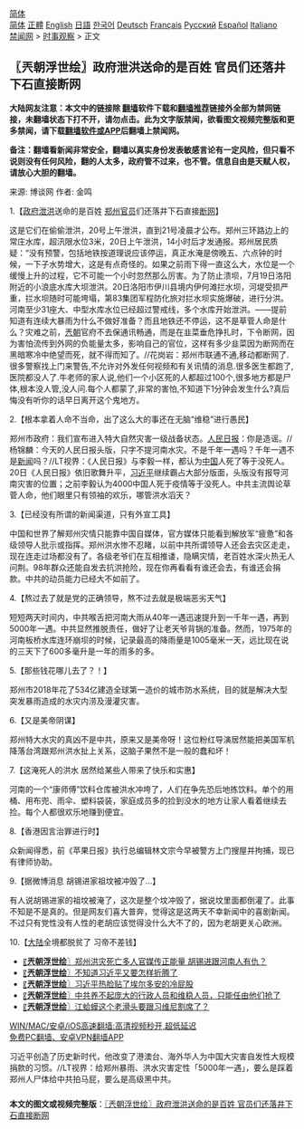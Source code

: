  <!-- 面包屑导航 --> <div class="breadcrumb"><!-- GTranslate: https://gtranslate.io/ -->  <div class="switcher notranslate">  <div class="selected">  <a href="#" onclick="return false;"> 简体</a>  </div>  <div class="option">  <a href="https://www.bannedbook.org" onclick="doGTranslate('zh-CN|zh-CN');jQuery('div.switcher div.selected a').html(jQuery(this).html());return false;" title="简体中文" class="nturl selected"> 简体</a>  <a href="https://www.bannedbook.org/zh-tw/" onclick="doGTranslate('zh-CN|zh-TW');jQuery('div.switcher div.selected a').html(jQuery(this).html());return false;" title="繁體中文" class="nturl"> 正體</a>  <a href="https://www.bannedbook.org/en/" onclick="doGTranslate('zh-CN|en');jQuery('div.switcher div.selected a').html(jQuery(this).html());return false;" title="English" class="nturl"> English</a>  <a href="https://www.bannedbook.org/ja/" onclick="doGTranslate('zh-CN|ja');jQuery('div.switcher div.selected a').html(jQuery(this).html());return false;" title="日本語" class="nturl"> 日語</a>  <a href="https://www.bannedbook.org/ko/" onclick="doGTranslate('zh-CN|ko');jQuery('div.switcher div.selected a').html(jQuery(this).html());return false;" title="한국어" class="nturl"> 한국어</a>  <a href="https://www.bannedbook.org/de/" onclick="doGTranslate('zh-CN|de');jQuery('div.switcher div.selected a').html(jQuery(this).html());return false;" title="Deutsch" class="nturl"> Deutsch</a>  <a href="https://www.bannedbook.org/fr/" onclick="doGTranslate('zh-CN|fr');jQuery('div.switcher div.selected a').html(jQuery(this).html());return false;" title="Français" class="nturl"> Français</a>  <a href="https://www.bannedbook.org/ru/" onclick="doGTranslate('zh-CN|ru');jQuery('div.switcher div.selected a').html(jQuery(this).html());return false;" title="Русский" class="nturl"> Русский</a>  <a href="https://www.bannedbook.org/es/" onclick="doGTranslate('zh-CN|es');jQuery('div.switcher div.selected a').html(jQuery(this).html());return false;" title="Español" class="nturl"> Español</a>  <a href="https://www.bannedbook.org/it/" onclick="doGTranslate('zh-CN|it');jQuery('div.switcher div.selected a').html(jQuery(this).html());return false;" title="Italiano" class="nturl"> Italiano</a>  </div>  </div>      <div class='breadcrumb-sub'><!-- Breadcrumb NavXT 6.3.0 --> <a href="https://www.bannedbook.org/" class="home">禁闻网</a> &gt; <a href="https://www.bannedbook.org/bnews/ssgc/" class="category">时事观察</a> &gt; 正文</div></div><h2>〖兲朝浮世绘〗政府泄洪送命的是百姓 官员们还落井下石直接断网</h2> <p class="notice"><b>大陆网友注意：本文中的链接除 <a href="https://github.com/bannedbook/fanqiang" >翻墙</a>软件下载和<a href="https://github.com/killgcd/justmysocks/blob/master/README.md">翻墙推荐</a>链接外全部为禁网链接，未翻墙状态下打不开，请勿点击。此为文字版禁闻，欲看图文视频完整版和更多禁闻，请下载<a href="https://github.com/bannedbook/fanqiang">翻墙软件或APP</a>后翻墙上禁闻网。</p><p>备注：翻墙看新闻非常安全，翻墙以真实身份发表敏感言论有一定风险，但只看不说则没有任何风险，翻的人太多，政府管不过来，也不管。信息自由是天赋人权，请放心大胆的翻墙。</b></p>  <div class="entry"> <p>来源:&nbsp;博谈网                            作者:&nbsp;金鸣                           </p> <p>1.【<a href="https://www.bannedbook.org/bnews/tag/%e6%94%bf%e5%ba%9c/" class="st_tag internal_tag" rel="tag" title="标签 政府 下的日志">政府</a><a href="https://www.bannedbook.org/bnews/tag/%E6%B3%84%E6%B4%AA/" class="st_tag internal_tag" rel="tag" title="标签 泄洪 下的日志">泄洪</a>送命的是百姓 <a href="https://www.bannedbook.org/bnews/tag/%e9%83%91%e5%b7%9e/" class="st_tag internal_tag" rel="tag" title="标签 郑州 下的日志">郑州</a><a href="https://www.bannedbook.org/bnews/tag/%E5%AE%98%E5%91%98/" class="st_tag internal_tag" rel="tag" title="标签 官员 下的日志">官员</a>们还落井下石直接<a href="https://www.bannedbook.org/bnews/tag/%E6%96%AD%E7%BD%91/" class="st_tag internal_tag" rel="tag" title="标签 断网 下的日志">断网</a>】</p> <p></p> <p>这是它们在偷偷泄洪，20号上午泄洪，直到21号凌晨才公布。郑州三环路边上的常庄水库，超汛限水位3米，20日上午泄洪，14小时后才发通报。郑州居民质疑：“没有预警，包括地铁按道理说应该停运，真正水淹是傍晚五、六点钟的时候，一下子水势增大，这是有点奇怪的。如果之前雨下得一直这么大，水位是一个缓慢上升的过程，它不可能一个小时忽然那么厉害。为了防止溃坝，7月19日洛阳附近的小浪底水库大坝泄洪。20日洛阳市伊川县境内伊何滩拦水坝，河堤受损严重，拦水坝随时可能垮塌，第83集团军程防化旅对拦水坝实施爆破，进行分洪。河南至少31座大、中型水库水位已经超过警戒线，多个水库开始泄洪。——提前知道有连续大暴雨为什么不做好准备？而且地铁还不停运，这不是草菅人命是什么？灾难之前，<a href="https://www.bannedbook.org/bnews/tag/%e5%85%b2%e6%9c%9d/" class="st_tag internal_tag" rel="tag" title="标签 兲朝 下的日志">兲朝</a>官府不去保通讯畅通，而是在韭菜垂危挣扎时，下令断网，因为害怕流传到外网的负能量太多，影响自己的官位，这样有多少韭菜因为断网而在黑暗寒冷中绝望而死，就不得而知了。//花岗岩：郑州市联通不通,移动都断网了.很多警察找上门来警告,不允许对外发任何视频和有关讯情的消息.很多医生都跑了,医院都没人了.牛老师的家人说,他们一个小区死的人都超过100个,很多地方都是尸体,根本没人管,没人问.每个人都蒙了,非常的害怕,不知道下1分钟会发生什么?真后悔没有听你的话早日离开这个鬼地方。</p> <p>2.【根本拿着人命不当命，出了这么大的事还在无脑“维稳”进行愚民】</p> <p></p> <p>郑州市政府：我们宣布进入特大自然灾害一级战备状态。<span class='wp_keywordlink'><a href="https://www.bannedbook.org/forum2/topic109.html" title="透视人民日报" target="_blank">人民日报</a></span>：你是造谣。//杨锦麟：今天的人民日报头版，只字不提河南水灾。不是千年一遇吗？千年一遇不是<span class='wp_keywordlink_affiliate'><a href="https://www.bannedbook.org/" title="新闻">新闻</a></span>吗？//LT视界：《人民日报》与李毅一样，都认为<span class='wp_keywordlink_affiliate'><a href="https://www.bannedbook.org/" title="中国" target="_blank">中国</a></span>人死了等于没死人。20日《人民日报》依旧歌舞升平，<a href="https://www.bannedbook.org/bnews/tag/%e4%b9%a0%e8%bf%91%e5%b9%b3/" class="st_tag internal_tag" rel="tag" title="标签 习近平 下的日志">习近平</a>继续霸占大部分版面，头版没有报导河南灾害的位置；之前李毅认为4000中国人死于疫情等于没死人。中共主流舆论草菅人命，他们眼里只有领袖的欢乐，哪管洪水滔天？</p> <p>3.【已经没有所谓的新闻渠道，只有外宣工具】</p>  <p></p> <p>中国和世界了解郑州灾情只能靠中国自媒体，官方媒体只能看到解放军“疲惫”和各级领导人批示或指挥。郑州洪水惨不忍睹，以前中共所谓领导人还会去灾区走走，现在连走过场都没有了。各级老爷们在互相推诿，隐瞒灾情，老百姓水深火热无人问荆。98年群众还能自发去抗洪抢险，现在你再看看有谁还会去，有谁还会捐款。中共的动员能力已经大不如前了。</p> <p>4.【熬过去了就是党的正确领导，熬不过去就是极端恶劣天气】</p> <p></p> <p>短短两天时间内，中共喉舌把河南大雨从40年一遇迅速提升到一千年一遇，再到5000年一遇。中共显然推脱责任，做好了让老天爷背锅的准备。然而，1975年的河南板桥水库连环崩坝的时候，记录最高的降雨量是1005毫米一天，远比现在说的三天下了600多毫升是一年的雨多的多。</p> <p>5.【那些钱花哪儿去了？！】</p> <p></p> <p>郑州市2018年花了534亿建造全球第一造价的城市防水系统，目的就是解决大型突发暴雨造成的水灾内涝及漫灌灾害。</p>  <p>6.【又是美帝阴谋】</p> <p></p> <p>郑州特大水灾的真凶不是中共，原来又是美帝呀！这位粉红导演居然能把美国军机降落台湾跟郑州洪水扯上关系，这脑子果然不是一般的蠢和坏！</p> <p>7.【这淹死人的洪水 居然给某些人带来了快乐和实惠】</p> <p></p> <p>河南的一个“康师傅”饮料仓库被洪水冲垮了，人们在争先恐后地拣饮料。单个的用桶、用布兜、雨伞、塑料袋装，家庭成员多的捡到没水的地方让家人看着继续去捡。每个人都很欢乐地赚到便宜。</p> <p>8.【香港因言治罪进行时】</p> <p></p>  <p>众新闻得悉，前《苹果日报》执行总编辑林文宗今早被警方上门搜屋并拘捕，现已有律师协助。</p> <p>9.【据微博消息 胡锡进家祖坟被冲毁了…】</p> <p></p> <p>有人说胡锡进家的祖坟被淹了，这次是整个坟冲毁了，据说坟里面都倒灌了。此事不知是不是真的。但是网友们喜大普奔，觉得这是这两天不幸新闻中的喜剧新闻。不过只有党性没有人性的老胡应该觉得没什么大不了的，因为老胡更关心欧洲。</p> <p>10.【<span class='wp_keywordlink_affiliate'><a href="https://www.bannedbook.org/" title="大陆" target="_blank">大陆</a></span>全境都脱贫了 习帝不差钱】</p> <p></p> <ul class='op-related-articles' title='相关阅读'> <li><a href='https://www.bannedbook.org/bnews/ssgc/20210721/1591126.html' target='_blank'>〖<b>兲朝浮世绘</b>〗郑州洪灾死亡多人官媒传正能量 胡锡进跟河南人有仇？</a></li> <li><a href='https://www.bannedbook.org/bnews/ssgc/20210720/1590453.html' target='_blank'>〖<b>兲朝浮世绘</b>〗不知道习近平又要怎样折腾了</a></li> <li><a href='https://www.bannedbook.org/bnews/ssgc/20210716/1588159.html' target='_blank'>〖<b>兲朝浮世绘</b>〗习近平热脸贴了埃尔多安的冷屁股</a></li> <li><a href='https://www.bannedbook.org/bnews/ssgc/20210714/1586760.html' target='_blank'>〖<b>兲朝浮世绘</b>〗中共养不起庞大的行政人员和维稳人员，只能任由他们抢了</a></li> <li><a href='https://www.bannedbook.org/bnews/ssgc/20210713/1585803.html' target='_blank'>〖<b>兲朝浮世绘</b>〗江蛤蟆这个老滑头要跟习维尼割席了？</a></li> </ul> <p class="texttj"> <a href="https://github.com/bannedbook/fanqiang/wiki/V2ray%E6%9C%BA%E5%9C%BA" target="_blank">WIN/MAC/安卓/iOS高速翻墙:高清视频秒开,超低延迟</a><br/> <a href="https://github.com/bannedbook/fanqiang/wiki/%E7%A6%81%E9%97%BB%E7%BD%91%E5%AE%89%E5%8D%93%E7%BF%BB%E5%A2%99%E6%96%B0%E9%97%BBAPP" target="_blank">免费PC翻墙、安卓VPN翻墙APP</a></p><p>习近平创造了历史新时代，他改变了港澳台、海外华人为中国大灾害自发性大规模捐款的习惯。//LT视界：给郑州暴雨、洪水灾害定性「5000年一遇」，要么是踩着郑州人尸体给中共拍马屁，要么是高级黑中共。</p> <a name='sharetosocial'></a>  <div style="margin-bottom:5px;padding-bottom:5px;clear:both"> <div id="archive-pix-1" class="banner-ads"> <!-- AuctionX Display platform tag START --> <div id="26318x728x90x621x_ADSLOT2" clicktrack="%%CLICK_URL_ESC%%"></div> <!-- AuctionX Display platform tag END --> </div> <div id="archive-pix-2" class="banner-ads"> <!-- AuctionX Display platform tag START --> <div id="26315x300x250x621x_ADSLOT2" clicktrack="%%CLICK_URL_ESC%%"></div> <!-- AuctionX Display platform tag END --> </div> </div>  <div id="archive-pix-1" class="banner-ads"> <!-- AuctionX Display platform tag START --> <div id="26318x728x90x621x_ADSLOT3" clicktrack="%%CLICK_URL_ESC%%"></div> <!-- AuctionX Display platform tag END --> </div> <div><b>本文的图文或视频完整版</b>：<a href='https://www.bannedbook.org/bnews/ssgc/20210722/1591752.html'>〖兲朝浮世绘〗政府泄洪送命的是百姓 官员们还落井下石直接断网</a></div>  </div><!--END ENTRY--> 